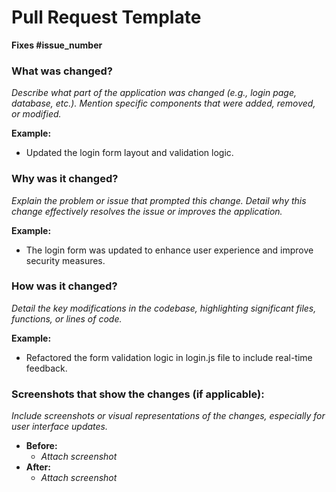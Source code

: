 # Pull Request Template

**Fixes #issue_number**

### What was changed?

_Describe what part of the application was changed (e.g., login page, database, etc.). Mention specific components that were added, removed, or modified._

**Example:**

- Updated the login form layout and validation logic.

### Why was it changed?

_Explain the problem or issue that prompted this change. Detail why this change effectively resolves the issue or improves the application._

**Example:**

- The login form was updated to enhance user experience and improve security measures.

### How was it changed?

_Detail the key modifications in the codebase, highlighting significant files, functions, or lines of code._

**Example:**

- Refactored the form validation logic in login.js file to include real-time feedback.

### Screenshots that show the changes (if applicable):

_Include screenshots or visual representations of the changes, especially for user interface updates._

- **Before:**
  - _Attach screenshot_
- **After:**
  - _Attach screenshot_
